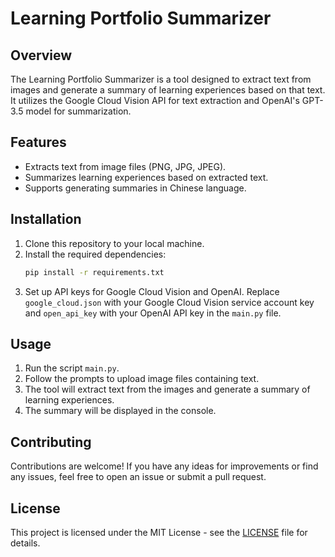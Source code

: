 # Learning Portfolio Summarizer

## Overview
The Learning Portfolio Summarizer is a tool designed to extract text from images and generate a summary of learning experiences based on that text. It utilizes the Google Cloud Vision API for text extraction and OpenAI's GPT-3.5 model for summarization.

## Features
- Extracts text from image files (PNG, JPG, JPEG).
- Summarizes learning experiences based on extracted text.
- Supports generating summaries in Chinese language.

## Installation
1. Clone this repository to your local machine.
2. Install the required dependencies:
    ```bash
    pip install -r requirements.txt
    ```
3. Set up API keys for Google Cloud Vision and OpenAI. Replace `google_cloud.json` with your Google Cloud Vision service account key and `open_api_key` with your OpenAI API key in the `main.py` file.

## Usage
1. Run the script `main.py`.
2. Follow the prompts to upload image files containing text.
3. The tool will extract text from the images and generate a summary of learning experiences.
4. The summary will be displayed in the console.

## Contributing
Contributions are welcome! If you have any ideas for improvements or find any issues, feel free to open an issue or submit a pull request.

## License
This project is licensed under the MIT License - see the [LICENSE](LICENSE) file for details.
